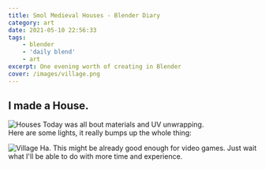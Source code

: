 ```yaml
---
title: Smol Medieval Houses - Blender Diary
category: art
date: 2021-05-10 22:56:33
tags:
    - blender
    - 'daily blend'
    - art
excerpt: One evening worth of creating in Blender
cover: /images/village.png
---
```

## I made a House.
![Houses](/images/village2.png) 
Today was all bout materials and UV unwrapping.   
Here are some lights, it really bumps up the whole thing:  

![Village](/images/village.png)
Ha. This might be already good enough for video games. Just wait what I'll be able to do with more time and experience. 
